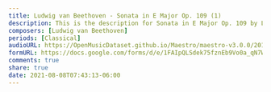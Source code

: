 ```yaml
---
title: Ludwig van Beethoven - Sonata in E Major Op. 109 (1)
description: This is the description for Sonata in E Major Op. 109 by Ludwig van Beethoven
composers: [Ludwig van Beethoven]
periods: [Classical]
audioURL: https://OpenMusicDataset.github.io/Maestro/maestro-v3.0.0/2018/MIDI-Unprocessed_Recital5-7_MID--AUDIO_05_R1_2018_wav--1.midi
formURL: https://docs.google.com/forms/d/e/1FAIpQLSdek75fznEb9Vo0a_qN7WlQLMBFSMkrP83ET8TXSrpXAsyQCA/viewform
comments: true
share: true
date: 2021-08-08T07:43:13-06:00
---
```

